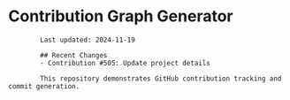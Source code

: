 # Contribution Graph Generator
            
            Last updated: 2024-11-19
            
            ## Recent Changes
            - Contribution #505: Update project details
            
            This repository demonstrates GitHub contribution tracking and commit generation.
        